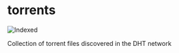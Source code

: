 torrents 
========
![Indexed](https://img.shields.io/badge/indexed-234248-blue)

Collection of torrent files discovered in the DHT network
